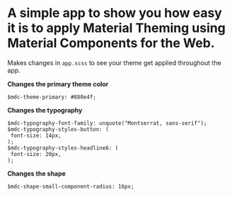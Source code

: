 # A simple app to show you how easy it is to apply Material Theming using Material Components for the Web.

Makes changes in `app.scss` to see your theme get applied throughout the app.

**Changes the primary theme color**
```
$mdc-theme-primary: #880e4f;
```

**Changes the typography**
```
$mdc-typography-font-family: unquote("Montserrat, sans-serif");
$mdc-typography-styles-button: (
 font-size: 14px,
);
$mdc-typography-styles-headline6: (
 font-size: 20px,
);
```

**Changes the shape**
```
$mdc-shape-small-component-radius: 16px;
```